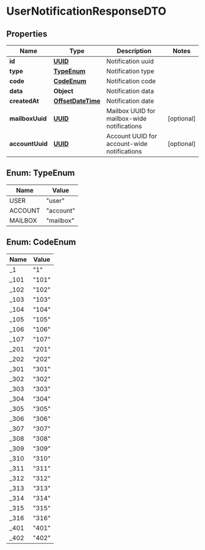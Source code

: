 # UserNotificationResponseDTO

## Properties
Name | Type | Description | Notes
------------ | ------------- | ------------- | -------------
**id** | [**UUID**](UUID.md) | Notification uuid | 
**type** | [**TypeEnum**](#TypeEnum) | Notification type | 
**code** | [**CodeEnum**](#CodeEnum) | Notification code | 
**data** | **Object** | Notification data | 
**createdAt** | [**OffsetDateTime**](OffsetDateTime.md) | Notification date | 
**mailboxUuid** | [**UUID**](UUID.md) | Mailbox UUID for mailbox-wide notifications |  [optional]
**accountUuid** | [**UUID**](UUID.md) | Account UUID for account-wide notifications |  [optional]

<a name="TypeEnum"></a>
## Enum: TypeEnum
Name | Value
---- | -----
USER | &quot;user&quot;
ACCOUNT | &quot;account&quot;
MAILBOX | &quot;mailbox&quot;

<a name="CodeEnum"></a>
## Enum: CodeEnum
Name | Value
---- | -----
_1 | &quot;1&quot;
_101 | &quot;101&quot;
_102 | &quot;102&quot;
_103 | &quot;103&quot;
_104 | &quot;104&quot;
_105 | &quot;105&quot;
_106 | &quot;106&quot;
_107 | &quot;107&quot;
_201 | &quot;201&quot;
_202 | &quot;202&quot;
_301 | &quot;301&quot;
_302 | &quot;302&quot;
_303 | &quot;303&quot;
_304 | &quot;304&quot;
_305 | &quot;305&quot;
_306 | &quot;306&quot;
_307 | &quot;307&quot;
_308 | &quot;308&quot;
_309 | &quot;309&quot;
_310 | &quot;310&quot;
_311 | &quot;311&quot;
_312 | &quot;312&quot;
_313 | &quot;313&quot;
_314 | &quot;314&quot;
_315 | &quot;315&quot;
_316 | &quot;316&quot;
_401 | &quot;401&quot;
_402 | &quot;402&quot;
